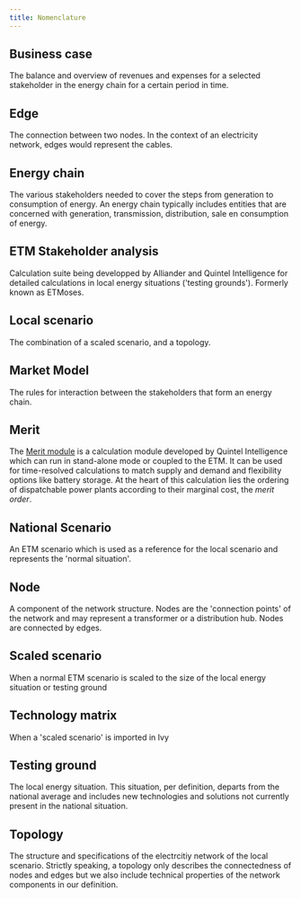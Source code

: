 ```yaml
---
title: Nomenclature
---
```


## Business case
The balance and overview of revenues and expenses for a selected stakeholder in the energy chain for a certain period in time.

## Edge
The connection between two nodes. In the context of an electricity network, edges would represent the cables.

## Energy chain
The various stakeholders needed to cover the steps from generation to consumption of energy. An energy chain typically includes entities that are concerned with generation, transmission, distribution, sale en consumption of energy.

## ETM Stakeholder analysis
Calculation suite being developped by Alliander and Quintel Intelligence for detailed calculations in local energy situations ('testing grounds'). Formerly known as ETMoses.

## Local scenario
The combination of a scaled scenario, and a topology.

## Market Model
The rules for interaction between the stakeholders that form an energy chain.

## Merit
The [Merit module](https://github.com/quintel/merit) is a calculation module developed by Quintel Intelligence which can run in stand-alone mode or coupled to the ETM. It can be used for time-resolved calculations to match supply and demand and flexibility options like battery storage. At the heart of this calculation lies the ordering of dispatchable power plants according to their marginal cost, the *merit order*.

## National Scenario
An ETM scenario which is used as a reference for the local scenario and represents the 'normal situation'.

## Node
A component of the network structure. Nodes are the 'connection points' of the network and may represent a transformer or a distribution hub. Nodes are connected by edges.

## Scaled scenario
When a normal ETM scenario is scaled to the size of the local energy situation or testing ground

## Technology matrix
When a 'scaled scenario' is imported in Ivy

## Testing ground
The local energy situation. This situation, per definition, departs from the national average and includes new technologies and solutions not currently present in the national situation.

## Topology
The structure and specifications of the electrcitiy network of the local scenario. Strictly speaking, a topology only describes the connectedness of nodes and edges but we also include technical properties of the network components in our definition.

